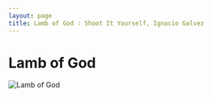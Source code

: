 ```yaml
---
layout: page
title: Lamb of God : Shoot It Yourself, Ignacio Galvez
---
```


# Lamb of God

![Lamb of God](http://assets.farmhouse.co/publishing/1-shoot-it-yourself/images/lamb-of-god-1.jpg)
